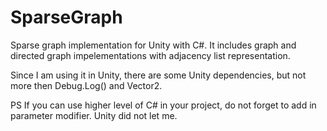 # SparseGraph

Sparse graph implementation for Unity with C#. It includes graph and directed graph impelementations with
adjacency list representation.

Since I am using it in Unity, there are some Unity dependencies, but not more then Debug.Log() and Vector2.

PS If you can use higher level of C# in your project, do not forget to add in parameter modifier. Unity did not let me.
